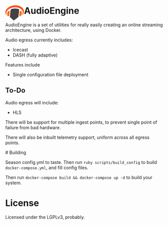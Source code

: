 # <img src="https://raw.githubusercontent.com/InsanityRadio/OnAirController/master/doc/headphones_dark.png" align="left" height=48 /> AudioEngine

AudioEngine is a set of utilities for really easily creating an online streaming architecture, using Docker.

Audio egress currently includes:
- Icecast
- DASH (fully adaptive)

Features include
- Single configuration file deployment

## To-Do

Audio egress will include:

- HLS

There will be support for multiple ingest points, to prevent single point of failure from bad hardware. 

There will also be inbuilt telemetry support, uniform across all egress points. 

# Building

Season config.yml to taste. Then run `ruby scripts/build_config` to build `docker-compose.yml`, and fill config files.

Then run `docker-compose build && docker-compose up -d` to build your system. 

# License

Licensed under the LGPLv3, probably. 
